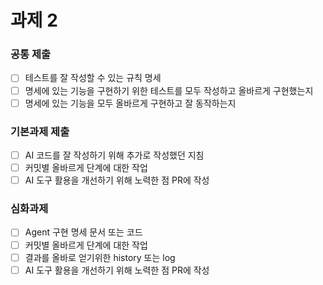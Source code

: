 # 과제 2

### 공통 제출

- [ ] 테스트를 잘 작성할 수 있는 규칙 명세
- [ ] 명세에 있는 기능을 구현하기 위한 테스트를 모두 작성하고 올바르게 구현했는지
- [ ] 명세에 있는 기능을 모두 올바르게 구현하고 잘 동작하는지

### 기본과제 제출

- [ ] AI 코드를 잘 작성하기 위해 추가로 작성했던 지침
- [ ] 커밋별 올바르게 단계에 대한 작업
- [ ] AI 도구 활용을 개선하기 위해 노력한 점 PR에 작성

### 심화과제

- [ ] Agent 구현 명세 문서 또는 코드
- [ ] 커밋별 올바르게 단계에 대한 작업
- [ ] 결과를 올바로 얻기위한 history 또는 log
- [ ] AI 도구 활용을 개선하기 위해 노력한 점 PR에 작성
